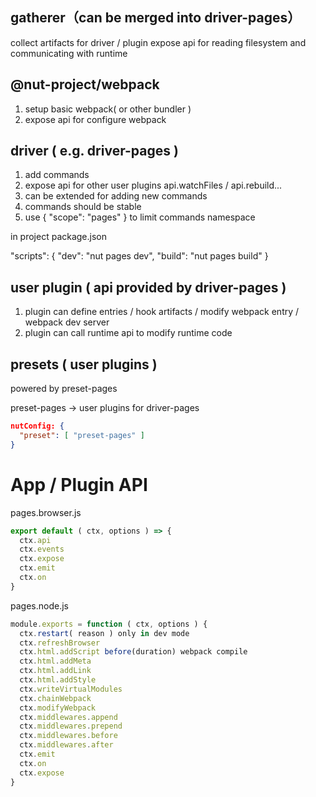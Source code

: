 ## gatherer（can be merged into driver-pages）

collect artifacts for driver / plugin
expose api for reading filesystem and communicating with runtime

## @nut-project/webpack

1. setup basic webpack( or other bundler )
2. expose api for configure webpack

## driver ( e.g. driver-pages )

1. add commands
2. expose api for other user plugins
  api.watchFiles / api.rebuild...
3. can be extended for adding new commands
4. commands should be stable
5. use { "scope": "pages" } to limit commands namespace

in project package.json

"scripts": {
  "dev": "nut pages dev",
  "build": "nut pages build"
}

## user plugin ( api provided by driver-pages )

1. plugin can define entries / hook artifacts / modify webpack entry / webpack dev server
2. plugin can call runtime api to modify runtime code

## presets ( user plugins )

powered by preset-pages

preset-pages -> user plugins for driver-pages

```json
nutConfig: {
  "preset": [ "preset-pages" ]
}
```

# App / Plugin API

pages.browser.js

```js
export default ( ctx, options ) => {
  ctx.api
  ctx.events
  ctx.expose
  ctx.emit
  ctx.on
}
```

pages.node.js

```js
module.exports = function ( ctx, options ) {
  ctx.restart( reason ) only in dev mode
  ctx.refreshBrowser
  ctx.html.addScript before(duration) webpack compile
  ctx.html.addMeta
  ctx.html.addLink
  ctx.html.addStyle
  ctx.writeVirtualModules
  ctx.chainWebpack
  ctx.modifyWebpack
  ctx.middlewares.append
  ctx.middlewares.prepend
  ctx.middlewares.before
  ctx.middlewares.after
  ctx.emit
  ctx.on
  ctx.expose
}
```
